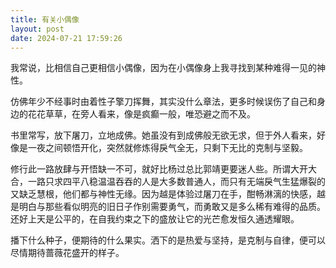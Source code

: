```yaml
---
title: 有关小偶像
layout: post
date: 2024-07-21 17:59:26
---
```

我常说，比相信自己更相信小偶像，因为在小偶像身上我寻找到某种难得一见的神性。

仿佛年少不经事时由着性子擎刀挥舞，其实没什么章法，更多时候误伤了自己和身边的花花草草，在旁人看来，像是疯癫一般，唯恐避之而不及。

书里常写，放下屠刀，立地成佛。她虽没有到成佛般无欲无求，但于外人看来，好像是一夜之间顿悟开化，突然就修炼得戾气全无，只剩下无比的克制与坚毅。

修行此一路放肆与开悟缺一不可，就好比杨过总比郭靖更要迷人些。所谓大开大合，一路只求四平八稳温温吞吞的人是大多数普通人，而只有无端戾气生猛爆裂的又缺乏慧根，他们都与神性无缘。因为越是体验过屠刀在手，酣畅淋漓的快感，越是明白与那些看似明亮的旧日子作别需要勇气，而勇敢又是多么稀有难得的品质。还好上天是公平的，在自我约束之下的盛放让它的光芒愈发恒久通透耀眼。

播下什么种子，便期待的什么果实。洒下的是热爱与坚持，是克制与自律，便可以尽情期待蔷薇花盛开的样子。
